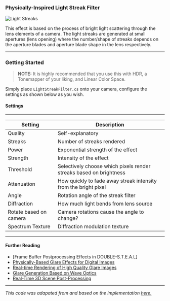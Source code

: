 ### Physically-Inspired Light Streak Filter


![Light Streaks](https://i.imgur.com/Ww8H2lx.jpg)


This effect is based on the process of bright light scattering through the lens elements of a camera. The light streaks are generated at small apertures (lens opening) where the number/shape of streaks depends on the aperture blades and aperture blade shape in the lens respectively.

---

### Getting Started

> **NOTE:**
It is highly recommended that you use this with HDR, a Tonemapper of your liking, and Linear Color Space.

Simply place `LightStreakFilter.cs` onto your camera, configure the settings as shown below as you wish.

#### Settings
------

| Setting       | Description   |
| ------------- |-------------|
| Quality      | Self-explanatory |
| Streaks      | Number of streaks rendered      |
| Power | Exponential strength of the effect      |
| Strength      | Intensity of the effect |
| Threshold      | Selectively choose which pixels render streaks based on brightness      |
| Attenuation | How quickly to fade away streak intensity from the bright pixel      |
| Angle      | Rotation angle of the streak filter |
| Diffraction      | How much light bends from lens source      |
| Rotate based on camera | Camera rotations cause the angle to change?  |
| Spectrum Texture      | Diffraction modulation texture |

------

#### Further Reading

- [Frame Buffer Postprocessing Effects in DOUBLE-S.T.E.A.L]
- [Physically-Based Glare Effects for Digital Images](http://luthuli.cs.uiuc.edu/~daf/courses/rendering/papers3/spencer95.pdf)
- [Real-time Rendering of High Quality Glare Images](https://www.scitepress.org/papers/2006/13548/13548.pdf)
- [Glare Generation Based on Wave Optics](https://pdfs.semanticscholar.org/f3cb/326ea861899cbbc4197078360c5e076fd1e5.pdf)
- [Real-Time 3D Scene Post-Processing](http://developer.amd.com/wordpress/media/2012/10/Oat-ScenePostprocessing.pdf)

------

*This code was adapated from and based on the implementation [here.](https://github.com/nobnak/KawaseLightStreakUnity)*
  
